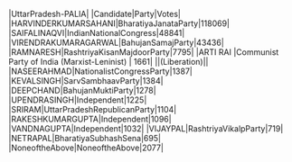  
|UttarPradesh-PALIA|
|Candidate|Party|Votes|
|HARVINDERKUMARSAHANI|BharatiyaJanataParty|118069|
|SAIFALINAQVI|IndianNationalCongress|48841|
|VIRENDRAKUMARAGARWAL|BahujanSamajParty|43436|
|RAMNARESH|RashtriyaKisanMajdoorParty|7795|
|ARTI RAI              |Communist Party of India (Marxist-Leninist) |  1661|
||(Liberation)||
|NASEERAHMAD|NationalistCongressParty|1387|
|KEVALSINGH|SarvSambhaavParty|1384|
|DEEPCHAND|BahujanMuktiParty|1278|
|UPENDRASINGH|Independent|1225|
|SRIRAM|UttarPradeshRepublicanParty|1104|
|RAKESHKUMARGUPTA|Independent|1096|
|VANDNAGUPTA|Independent|1032|
|VIJAYPAL|RashtriyaVikalpParty|719|
|NETRAPAL|BharatiyaSubhashSena|695|
|NoneoftheAbove|NoneoftheAbove|2077|
